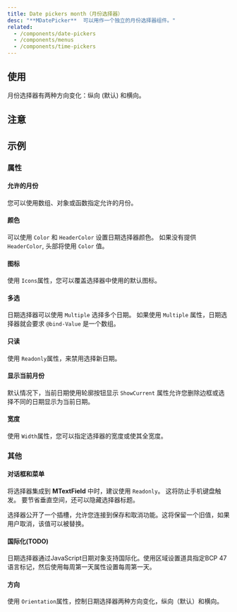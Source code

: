 ```yaml
---
title: Date pickers month（月份选择器）
desc: "**MDatePicker**  可以用作一个独立的月份选择器组件。"
related:
  - /components/date-pickers
  - /components/menus
  - /components/time-pickers
---
```


## 使用

月份选择器有两种方向变化：纵向 (默认) 和横向。

<date-pickers-month-usage></date-pickers-month-usage>

## 注意

<app-alert type="warning" content="**MDatePicker** 接受ISO 8601 **日期** 字符串(YYYY-MM-DD)。 有关 ISO 8601 和其他标准的更多信息，请访问 ISO（国际标准化组织） [国际标准](https://www.iso.org/standards.html) 官方网页。"></app-alert>

## 示例

### 属性

#### 允许的月份

您可以使用数组、对象或函数指定允许的月份。

<masa-example file="Examples.components.date_pickers_month.AllowedDates"></masa-example>

#### 颜色

可以使用 `Color` 和 `HeaderColor` 设置日期选择器颜色。 如果没有提供 `HeaderColor`, 头部将使用 `Color` 值。

<masa-example file="Examples.components.date_pickers_month.Colors"></masa-example>

#### 图标

使用 `Icons`属性，您可以覆盖选择器中使用的默认图标。

<masa-example file="Examples.components.date_pickers_month.Icons"></masa-example>

#### 多选

日期选择器可以使用 `Multiple` 选择多个日期。 如果使用 `Multiple` 属性，日期选择器就会要求 `@bind-Value` 是一个数组。

<masa-example file="Examples.components.date_pickers_month.Multiple"></masa-example>

#### 只读

使用 `Readonly`属性，来禁用选择新日期。

<masa-example file="Examples.components.date_pickers_month.Readonly"></masa-example>

#### 显示当前月份

默认情况下，当前日期使用轮廓按钮显示 `ShowCurrent` 属性允许您删除边框或选择不同的日期显示为当前日期。

<masa-example file="Examples.components.date_pickers_month.ShowCurrent"></masa-example>

#### 宽度

使用 `Width`属性，您可以指定选择器的宽度或使其全宽度。

<masa-example file="Examples.components.date_pickers_month.Width"></masa-example>

### 其他

#### 对话框和菜单

将选择器集成到 **MTextField** 中时，建议使用 `Readonly`。 这将防止手机键盘触发。 要节省垂直空间，还可以隐藏选择器标题。

选择器公开了一个插槽，允许您连接到保存和取消功能。这将保留一个旧值，如果用户取消，该值可以被替换。

<masa-example file="Examples.components.date_pickers_month.DialogAndMenu"></masa-example>

#### 国际化(TODO)

日期选择器通过JavaScript日期对象支持国际化。使用区域设置道具指定BCP 47语言标记，然后使用每周第一天属性设置每周第一天。

<masa-example file="Examples.components.date_pickers_month.Internationalization"></masa-example>

#### 方向

使用 `Orientation`属性，控制日期选择器两种方向变化，纵向（默认）和横向。

<masa-example file="Examples.components.date_pickers_month.Orientation"></masa-example>